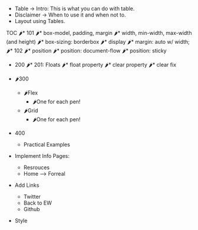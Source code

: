 
* Table -> Intro: This is what you can do with table.
* Disclaimer -> When to use it and when not to.
* Layout using Tables.

TOC
🌶* 101
  🌶* box-model, padding, margin
  🌶* width, min-width, max-width (and height)
  🌶* box-sizing: borderbox
  🌶* display
  🌶* margin: auto w/ width;
🌶* 102
  🌶* position
    🌶* position: document-flow
    🌶* position: sticky

* 200
  🌶* 201: Floats
    🌶* float property
    🌶* clear property
    🌶* clear fix

* 🌶300
  * 🌶Flex
    * 🌶One for each pen!
  * 🌶Grid
    * 🌶One for each pen!

* 400
  * Practical Examples


* Implement Info Pages:
  * Resrouces
  * Home --> Forreal

* Add Links
  * Twitter
  * Back to EW
  * Github

* Style

